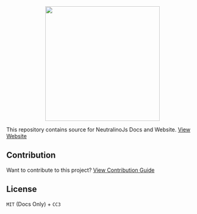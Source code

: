 <div align="center">
  <img src="https://raw.githubusercontent.com/neutralinojs/neutralinojs.github.io/b667f2c2/docs/nllogo.png" style="width:300px;"/>
</div>

This repository contains source for NeutralinoJs Docs and Website. [View Website](https://neutralino.js.org)

## Contribution
Want to contribute to this project? [View Contribution Guide](contribution.md)

## License
`MIT` (Docs Only) + `CC3`

